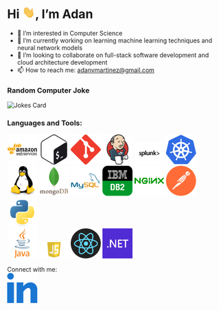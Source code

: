 # Hi <img src="https://github.com/adanvmartinez/Profile-Assets/blob/main/Hi.gif" width="30">, I’m Adan
- 👀 I’m interested in Computer Science
- 🌱 I’m currently working on learning machine learning techniques and neural network models
- 💞️ I’m looking to collaborate on full-stack software development and cloud architecture development
- 📫 How to reach me: adanvmartinez@gmail.com

### Random Computer Joke
 ![Jokes Card](https://readme-jokes.vercel.app/api?hideBorder)

### Languages and Tools:
<a href="https://aws.amazon.com/"><img src="https://github.com/adanvmartinez/Profile-Assets/blob/main/amazonwebservices-original-wordmark.svg" width="70" alt="AWS"></a>
<a href="https://www.gnu.org/software/bash/"><img src="https://github.com/adanvmartinez/Profile-Assets/blob/main/bash.svg" width="70" alt="Bash"></a>
<a href="https://git-scm.com/"><img src="https://github.com/adanvmartinez/Profile-Assets/blob/main/git.svg" width="70" alt="Git"></a> 
<a href="https://www.jenkins.io/"><img src="https://github.com/adanvmartinez/Profile-Assets/blob/main/jenkins.svg" width="70" alt="Jenkins"></a> 
<a href="https://www.splunk.com/"><img src="https://github.com/adanvmartinez/Profile-Assets/blob/main/splunk.webp" width="70" alt="Splunk"></a> 
<a href="https://kubernetes.io/"><img src="https://github.com/adanvmartinez/Profile-Assets/blob/main/kubernetes.svg" width="70" alt="Kubernetes"></a> 
<a href="https://www.linux.org/"><img src="https://github.com/adanvmartinez/Profile-Assets/blob/main/linux-original.svg" width="70" alt="Linux"></a> 
<a href="https://www.mongodb.com/"><img src="https://github.com/adanvmartinez/Profile-Assets/blob/main/mongodb-original-wordmark.svg" width="70" alt="MongoDB"></a> 
<a href="https://www.mysql.com/"><img src="https://github.com/adanvmartinez/Profile-Assets/blob/main/mysql-original-wordmark.svg" width="70" alt="MySQL"></a> 
<a href="https://www.ibm.com/products/db2"><img src="https://github.com/adanvmartinez/Profile-Assets/blob/main/IBMDBII.png" width="70" alt="IBMDBII"></a> 
<a href="https://www.nginx.com/"><img src="https://github.com/adanvmartinez/Profile-Assets/blob/main/nginx.svg" width="70" alt="NGINX"></a> 
<a href="https://www.postman.com/"><img src="https://github.com/adanvmartinez/Profile-Assets/blob/main/postman.svg" width="70" alt="Postman"></a> 
<a href="https://www.python.org/"><img src="https://github.com/adanvmartinez/Profile-Assets/blob/main/python-original.svg" width="70" alt="Python"></a>  
<a href="https://www.java.com/en/"><img src="https://github.com/adanvmartinez/Profile-Assets/blob/main/java.png" width="70" alt="Java"></a> 
<a href="https://www.javascript.com/"><img src="https://github.com/adanvmartinez/Profile-Assets/blob/main/javascript.png" width="70" alt="JavaScript"></a> 
<a href="https://reactjs.org/"><img src="https://github.com/adanvmartinez/Profile-Assets/blob/main/react.png" width="70" alt="React"></a> 
<a href="https://dotnet.microsoft.com/en-us/"><img src="https://github.com/adanvmartinez/Profile-Assets/blob/main/.net.png" width="70" alt=".NET"></a> 

 
 Connect with me:  
 <a href="https://www.linkedin.com/in/adanvmartinez"><img src="https://github.com/adanvmartinez/Profile-Assets/blob/main/linked-in-alt.svg" width="70" alt="LinkedIn"></a> 
<!---
adanvmartinez/adanvmartinez is a ✨ special ✨ repository because its `README.md` (this file) appears on your GitHub profile.
You can click the Preview link to take a look at your changes.
--->
